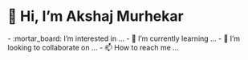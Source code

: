 <h1> 👋 Hi, I’m Akshaj Murhekar </h1>
- :mortar_board: I’m interested in ...
- 🌱 I’m currently learning ...
- 💞️ I’m looking to collaborate on ...
- 📫 How to reach me ...

<!---
akshaj02/akshaj02 is a ✨ special ✨ repository because its `README.md` (this file) appears on your GitHub profile.
You can click the Preview link to take a look at your changes.
--->
